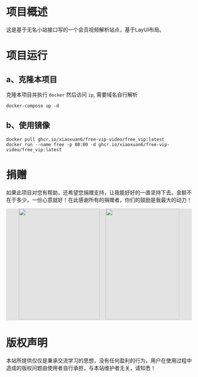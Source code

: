 # 项目概述

这是基于无名小站接口写的一个会员视频解析站点，基于LayUI布局。

# 项目运行

## a、克隆本项目 
克隆本项目并执行 `docker` 然后访问 `ip`, 需要域名自行解析

```docker
docker-compose up -d
```

## b、使用镜像

```
docker pull ghcr.io/xiaoxuan6/free-vip-video/free_vip:latest
docker run --name free -p 80:80 -d ghcr.io/xiaoxuan6/free-vip-video/free_vip:latest
```

# 捐赠

如果此项目对您有帮助，还希望您捐赠支持，让我能好好的一直坚持下去。金额不在于多少，一份心意就好！在此感谢所有的捐赠者，你们的鼓励是我最大的动力！

<div style="background:#e3e3e3; color:#FFF" align=center >
<img width="220" height="300" src="https://cdn.jsdelivr.net/gh/xiaoxuan6/static/images/202212102216540.png"/>&nbsp;&nbsp;&nbsp;&nbsp;<img width="200" height="300" src="https://cdn.jsdelivr.net/gh/xiaoxuan6/static/images/202212102216435.jpg"/></div>

# 版权声明

本站所提供仅仅是秉承交流学习的思想，没有任何盈利的行为，用户在使用过程中造成的版权问题由使用者自行承担，与本站维护者无关，请知悉！